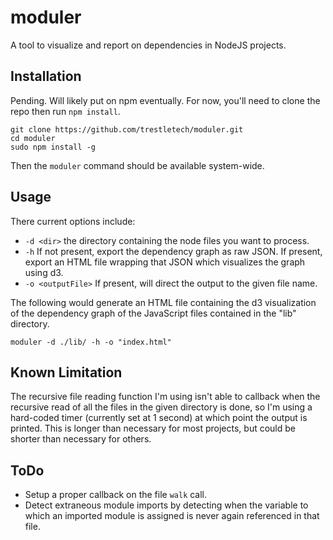 moduler
=======

A tool to visualize and report on dependencies in NodeJS projects.


Installation
------------

Pending. Will likely put on npm eventually. For now, you'll need to clone the repo then run `npm install`.

```
git clone https://github.com/trestletech/moduler.git
cd moduler
sudo npm install -g
```

Then the `moduler` command should be available system-wide.

Usage
-----

There current options include:

 - `-d <dir>` the directory containing the node files you want to process.
 - `-h` If not present, export the dependency graph as raw JSON. If present, export an HTML file wrapping that JSON which visualizes the graph using d3.
 - `-o <outputFile>` If present, will direct the output to the given file name.

 The following would generate an HTML file containing the d3 visualization of the dependency graph of the JavaScript files contained in the "lib" directory.

 ```
moduler -d ./lib/ -h -o "index.html"
 ```

Known Limitation
----------------

The recursive file reading function I'm using isn't able to callback when the recursive read of all the files in the given directory is done, so I'm using a hard-coded timer (currently set at 1 second) at which point the output is printed. This is longer than necessary for most projects, but could be shorter than necessary for others.

ToDo
----

 - Setup a proper callback on the file `walk` call.
 - Detect extraneous module imports by detecting when the variable to which an imported module is assigned is never again referenced in that file.